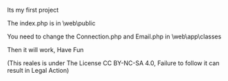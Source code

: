 Its my first project

The index.php is in \web\public

You need to change the Connection.php and Email.php in \web\app\classes

Then it will work, Have Fun








(This reales is under The License CC BY-NC-SA 4.0, Failure to follow it can result in Legal Action)
 
